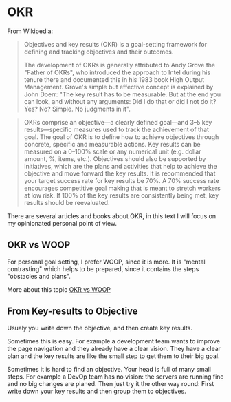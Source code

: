 # OKR

From Wikipedia:

> Objectives and key results (OKR) is a goal-setting framework for defining and tracking objectives and their outcomes.
> 
> The development of OKRs is generally attributed to Andy Grove the "Father of OKRs", who introduced the approach to Intel during his tenure there and documented this in his 1983 book High Output Management. Grove's simple but effective concept is explained by John Doerr: "The key result has to be measurable. But at the end you can look, and without any arguments: Did I do that or did I not do it? Yes? No? Simple. No judgments in it".

> OKRs comprise an objective—a clearly defined goal—and 3–5 key results—specific measures used to track the achievement of that goal. The goal of OKR is to define how to achieve objectives through concrete, specific and measurable actions. Key results can be measured on a 0–100% scale or any numerical unit (e.g. dollar amount, %, items, etc.). Objectives should also be supported by initiatives, which are the plans and activities that help to achieve the objective and move forward the key results. It is recommended that your target success rate for key results be 70%. A 70% success rate encourages competitive goal making that is meant to stretch workers at low risk. If 100% of the key results are consistently being met, key results should be reevaluated.

There are several articles and books about OKR, in this text I will focus on my opinionated personal point of view.

## OKR vs WOOP

For personal goal setting, I prefer WOOP, since it is more. It is "mental contrasting" which helps to be prepared, since it 
contains the steps "obstacles and plans".

More about this topic [OKR vs WOOP](https://github.com/guettli/okrs-vs-woop)

## From Key-results to Objective

Usualy you write down the objective, and then create key results.

Sometimes this is easy. For example a development team wants to improve the page navigation and they already have a clear vision. They have a clear plan and the key results are like the small step to get them to their big goal. 

Sometimes it is hard to find an objective. Your head is full of many small steps. For example a DevOp team has no vision: the servers are running fine and no big changes are planed. Then just try it the other way round: First write down
your key results and then group them to objectives. 


